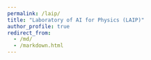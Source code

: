 ```yaml
---
permalink: /laip/
title: "Laboratory of AI for Physics (LAIP)"
author_profile: true
redirect_from: 
  - /md/
  - /markdown.html
---
```

